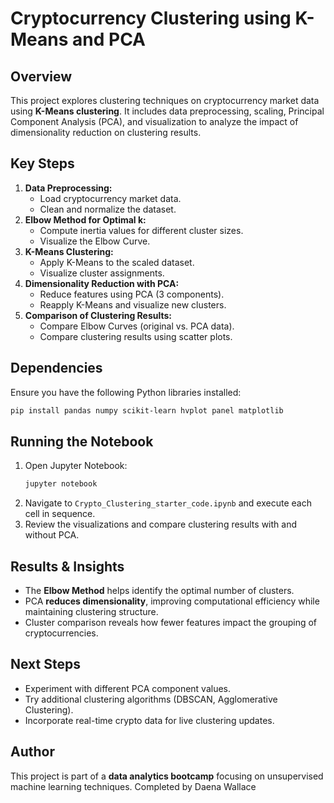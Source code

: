 # Cryptocurrency Clustering using K-Means and PCA

## Overview
This project explores clustering techniques on cryptocurrency market data using **K-Means clustering**. It includes data preprocessing, scaling, Principal Component Analysis (PCA), and visualization to analyze the impact of dimensionality reduction on clustering results.

## Key Steps
1. **Data Preprocessing:**
   - Load cryptocurrency market data.
   - Clean and normalize the dataset.
2. **Elbow Method for Optimal k:**
   - Compute inertia values for different cluster sizes.
   - Visualize the Elbow Curve.
3. **K-Means Clustering:**
   - Apply K-Means to the scaled dataset.
   - Visualize cluster assignments.
4. **Dimensionality Reduction with PCA:**
   - Reduce features using PCA (3 components).
   - Reapply K-Means and visualize new clusters.
5. **Comparison of Clustering Results:**
   - Compare Elbow Curves (original vs. PCA data).
   - Compare clustering results using scatter plots.

## Dependencies
Ensure you have the following Python libraries installed:
```bash
pip install pandas numpy scikit-learn hvplot panel matplotlib
```

## Running the Notebook
1. Open Jupyter Notebook:
   ```bash
   jupyter notebook
   ```
2. Navigate to `Crypto_Clustering_starter_code.ipynb` and execute each cell in sequence.
3. Review the visualizations and compare clustering results with and without PCA.

## Results & Insights
- The **Elbow Method** helps identify the optimal number of clusters.
- PCA **reduces dimensionality**, improving computational efficiency while maintaining clustering structure.
- Cluster comparison reveals how fewer features impact the grouping of cryptocurrencies.

## Next Steps
- Experiment with different PCA component values.
- Try additional clustering algorithms (DBSCAN, Agglomerative Clustering).
- Incorporate real-time crypto data for live clustering updates.

## Author
This project is part of a **data analytics bootcamp** focusing on unsupervised machine learning techniques. Completed by Daena Wallace